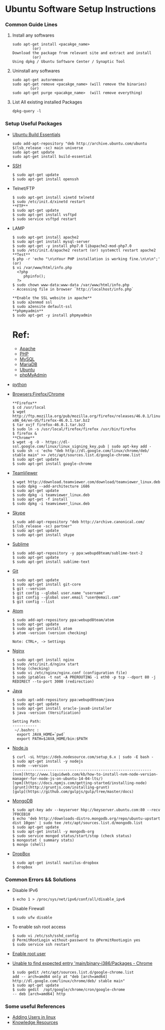 # Ubuntu Software Setup Instructions
### Common Guide Lines
1. Install any softwares

   ```
   sudo apt-get install <pacakge_name>
            (or)
   Download the package from relevant site and extract and install
            (or)
   Using dpkg / Ubuntu Software Center / Synaptic Tool
   ```
2. Uninstall any softwares

   ```
   sudo apt-get autoremove
   sudo apt-get remove <pacakge_name> (will remove the binaries)
           (or)
   sudo apt-get purge <pacakge_name>  (will remove everything)
   ```
3. List All existing installed Packages

   ```
   dpkg-query -l
   ```

### Setup Useful Packages

* [Ubuntu Build Essentials](http://packages.ubuntu.com/precise/build-essential)

  ```
  sudo add-apt-repository "deb http://archive.ubuntu.com/ubuntu $(lsb_release -sc) main universe
  sudo apt-get update
  sudo apt-get install build-essential
  ```
* [SSH](https://www.maketecheasier.com/secure-ssh-server-ubuntu/)

  ```
  $ sudo apt-get update
  $ sudo apt-get install openssh
  ```
* Telnet/FTP

  ```
  $ sudo apt-get install xinetd telnetd
  $ sudo /etc/init.d/xinetd restart
  **FTP**
  $ sudo apt-get update
  $ sudo apt-get install vsftpd
  $ sudo service vsftpd restart
  ```
* LAMP

  ```
  $ sudo apt-get install apache2
  $ sudo apt-get install mysql-server
  $ sudo apt-get -y install php7.0 libapache2-mod-php7.0
  $ sudo /etc/init.d/apache2 restart (or) systemctl restart apache2
  **Test**
  $ php -r 'echo "\n\nYour PHP installation is working fine.\n\n\n";' (or)
  $ vi /var/www/html/info.php
    <?php
       phpinfo();
    ?>
  $ sudo chown www-data:www-data /var/www/html/info.php
  - Accessing file in browser `http://localhost/info.php` 

  **Enable the SSL website in apache**
  $ sudo a2enmod ssl
  $ sudo a2ensite default-ssl
  **phpmyadmin**
  $ sudo apt-get -y install phpmyadmin
  ```
  # Ref: 
  - [Apache](http://httpd.apache.org/)
  - [PHP](http://www.php.net/)
  - [MySQL](http://www.mysql.com/)
  - [MariaDB](https://mariadb.com/)
  - [Ubuntu](http://www.ubuntu.com/)
  - [phpMyAdmin](http://www.phpmyadmin.net/)


* [python](http://chrisstrelioff.ws/sandbox/2014/06/04/install_and_setup_python_and_packages_on_ubuntu_14_04.html)

* [Browsers:Firefox/Chrome](https://www.mozilla.org/en-US/firefox/new/)

  ```
  **Firefox**
  $ cd /usr/local
  $ wget http://ftp.mozilla.org/pub/mozilla.org/firefox/releases/46.0.1/linux-x86_64/en-US/firefox-46.0.1.tar.bz2
  $ tar xvjf firefox-46.0.1.tar.bz2
  $ sudo ln -s /usr/local/firefox/firefox /usr/bin/firefox
  $ firefox &
  **Chrome**
  $ wget -q -O - https://dl-ssl.google.com/linux/linux_signing_key.pub | sudo apt-key add -
  $ sudo sh -c 'echo "deb http://dl.google.com/linux/chrome/deb/ stable main" >> /etc/apt/sources.list.d/google-chrome.list'
  $ sudo apt-get update
  $ sudo apt-get install google-chrome
  ```
* [TeamViewer](https://www.teamviewer.com/hi/download/windows/)
  
  ```
  $ wget http://download.teamviewer.com/download/teamviewer_linux.deb
  $ sudo dpkg --add-architecture i686
  $ sudo apt-get update
  $ sudo dpkg -i teamviewer_linux.deb
  $ sudo apt-get -f install
  $ sudo dpkg -i teamviewer_linux.deb
  ```
* [Skype](https://www.skype.com/en/download-skype/skype-for-computer/)

  ```
  $ sudo add-apt-repository "deb http://archive.canonical.com/ $(lsb_release -sc) partner"
  $ sudo apt-get update
  $ sudo apt-get install skype
  ```
* [Sublime](https://www.sublimetext.com/2)
  
  ```
  $ sudo add-apt-repository -y ppa:webupd8team/sublime-text-2
  $ sudo apt-get update
  $ sudo apt-get install sublime-text
  ```

* [Git](https://git-scm.com/)

  ```
  $ sudo apt-get update
  $ sudo apt-get install git-core
  $ git --version
  $ git config --global user.name "username"
  $ git config --global user.email "user@email.com"
  $ git config --list
  ```

* [Atom](http://atom.io/)

  ```
  $ sudo add-apt-repository ppa:webupd8team/atom
  $ sudo apt-get update
  $ sudo apt-get install atom
  $ atom -version (version checking)

  Note: CTRL+, -> Settings
  ```

* [Nginx](http://nginx.com)
  
  ```
  $ sudo apt-get install nginx
  $ sudo /etc/init.d/nginx start
  $ htop (checking)
  $ sudo vi /etc/nginx/nginx.conf (configuration file)
  $ sudo iptables -t nat -A PREROUTING -i eth0 -p tcp --dport 80 -j REDIRECT --to-port 3000 (redirection)
  ```
* [Java](http://www.oracle.com/technetwork/java/javase/downloads/java-archive-downloads-javase6-419409.html)

  ```
  $ sudo apt-add-repository ppa:webupd8team/java
  $ sudo apt-get update
  $ sudo apt-get install oracle-java8-installer
  $ java -version (Versification)

  Setting Path:
  -----------
   ~/.bashrc :
    export JAVA_HOME=`pwd`
    export PATH=$JAVA_HOME/bin:$PATH
  ```

* [Node.js](https://nodejs.org/en/download/)

  ```
  $ curl -sL https://deb.nodesource.com/setup_6.x | sudo -E bash -
  $ sudo apt-get install -y nodejs
  $ node --version
  ---------------------------------------------------------------
  [nvm](http://www.liquidweb.com/kb/how-to-install-nvm-node-version-manager-for-node-js-on-ubuntu-14-04-lts/)
  [npm](https://docs.npmjs.com/getting-started/installing-node)
  [grunt](http://gruntjs.com/installing-grunt)
  [gulp](https://github.com/gulpjs/gulp/tree/master/docs)
  ```

* [MongoDB](https://docs.mongodb.com/manual/tutorial/install-mongodb-on-ubuntu/)

  ```
  $ sudo apt-key adv --keyserver hkp://keyserver.ubuntu.com:80 --recv 7F0CEB10
  $ echo 'deb http://downloads-distro.mongodb.org/repo/ubuntu-upstart dist 10gen' | sudo tee /etc/apt/sources.list.d/mongodb.list 
  $ sudo apt-get update
  $ sudo apt-get install -y mongodb-org
  $ sudo service mongod status/start/stop (check status)
  $ mongostat ( summary stats)
  $ mongo (shell)
  ```

* [DropBox](https://www.dropbox.com/business)

  ```
  $ sudo apt-get install nautilus-dropbox
  $ dropbox
  ```
### Common Errors && Solutions

-  Disable IPv6

   ```
   $ echo 1 > /proc/sys/net/ipv6/conf/all/disable_ipv6
   ```

-  Disable Firewall

   ```
   $ sudo ufw disable
   ```

-  To enable ssh root access

   ```
   $ sudo vi /etc/ssh/sshd_config
   @ PermitRootLogin without-password to @PermitRootLogin yes
   $ sudo service ssh restart
   ```

-  [Enable root user](http://www.bictor.com/2015/10/07/enabling-root-user-in-ubuntu-14-04-3/)

-  [Unable to find expected entry 'main/binary-i386/Packages - Chrome](http://askubuntu.com/questions/743814/unable-to-find-expected-entry-main-binary-i386-packages-chrome)
   ```
   $ sudo gedit /etc/apt/sources.list.d/google-chrome.list
   add -- arch=amd64 only at "deb [arch=amd64] http://dl.google.com/linux/chrome/deb/ stable main"
   $ sudo apt-get update
   $ sudo gedit  /opt/google/chrome/cron/google-chrome
   -- deb [arch=amd64] http
   
   ```

### Some useful References
- [Adding Users in linux](http://www.tecmint.com/add-users-in-linux/)
- [Knowledge Resources](https://linuxconfig.org/)
